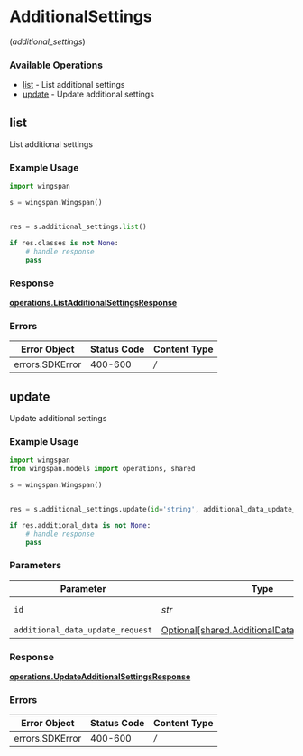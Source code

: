 # AdditionalSettings
(*additional_settings*)

### Available Operations

* [list](#list) - List additional settings
* [update](#update) - Update additional settings

## list

List additional settings

### Example Usage

```python
import wingspan

s = wingspan.Wingspan()


res = s.additional_settings.list()

if res.classes is not None:
    # handle response
    pass
```


### Response

**[operations.ListAdditionalSettingsResponse](../../models/operations/listadditionalsettingsresponse.md)**
### Errors

| Error Object    | Status Code     | Content Type    |
| --------------- | --------------- | --------------- |
| errors.SDKError | 400-600         | */*             |

## update

Update additional settings

### Example Usage

```python
import wingspan
from wingspan.models import operations, shared

s = wingspan.Wingspan()


res = s.additional_settings.update(id='string', additional_data_update_request=shared.AdditionalDataUpdateRequest())

if res.additional_data is not None:
    # handle response
    pass
```

### Parameters

| Parameter                                                                                          | Type                                                                                               | Required                                                                                           | Description                                                                                        |
| -------------------------------------------------------------------------------------------------- | -------------------------------------------------------------------------------------------------- | -------------------------------------------------------------------------------------------------- | -------------------------------------------------------------------------------------------------- |
| `id`                                                                                               | *str*                                                                                              | :heavy_check_mark:                                                                                 | Unique identifier                                                                                  |
| `additional_data_update_request`                                                                   | [Optional[shared.AdditionalDataUpdateRequest]](../../models/shared/additionaldataupdaterequest.md) | :heavy_minus_sign:                                                                                 | N/A                                                                                                |


### Response

**[operations.UpdateAdditionalSettingsResponse](../../models/operations/updateadditionalsettingsresponse.md)**
### Errors

| Error Object    | Status Code     | Content Type    |
| --------------- | --------------- | --------------- |
| errors.SDKError | 400-600         | */*             |
